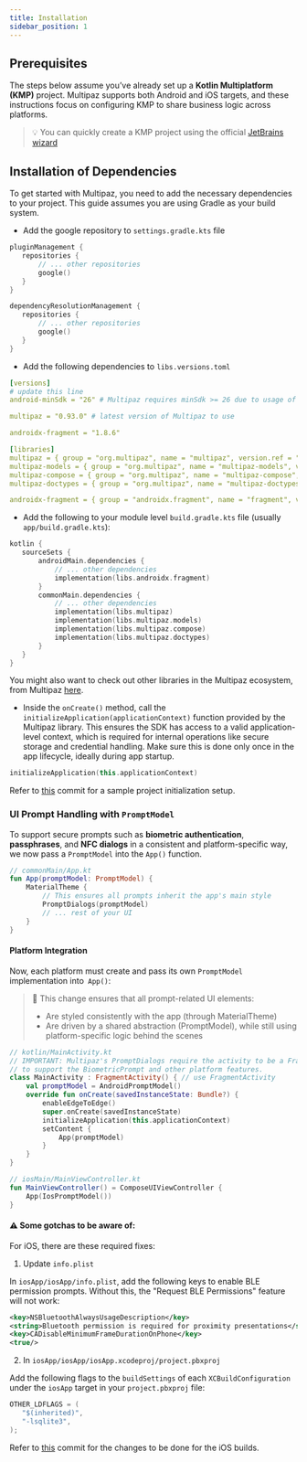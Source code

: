 ```yaml
---
title: Installation
sidebar_position: 1
---
```



## Prerequisites

The steps below assume you’ve already set up a **Kotlin Multiplatform (KMP)** project. Multipaz supports both Android and iOS targets, and these instructions focus on configuring KMP to share business logic across platforms.

> 💡 You can quickly create a KMP project using the official [JetBrains wizard](https://kmp.jetbrains.com/?android=true&ios=true&iosui=compose&includeTests=true)

## Installation of Dependencies[​](https://openmobilehub.github.io/developer-multipaz-website/overview/getting-started/#installation-of-dependencies)

To get started with Multipaz, you need to add the necessary dependencies to your project. This guide assumes you are using Gradle as your build system.

* Add the google repository to `settings.gradle.kts` file

```kotlin
pluginManagement {
   repositories {
       // ... other repositories
       google()
   }
}

dependencyResolutionManagement {
   repositories {
       // ... other repositories
       google()
   }
}
```

* Add the following dependencies to `libs.versions.toml`

```yml
[versions]
# update this line
android-minSdk = "26" # Multipaz requires minSdk >= 26 due to usage of Android 8.0+ APIs

multipaz = "0.93.0" # latest version of Multipaz to use

androidx-fragment = "1.8.6"

[libraries]
multipaz = { group = "org.multipaz", name = "multipaz", version.ref = "multipaz" }
multipaz-models = { group = "org.multipaz", name = "multipaz-models", version.ref = "multipaz" }
multipaz-compose = { group = "org.multipaz", name = "multipaz-compose", version.ref = "multipaz" }
multipaz-doctypes = { group = "org.multipaz", name = "multipaz-doctypes", version.ref = "multipaz" }

androidx-fragment = { group = "androidx.fragment", name = "fragment", version.ref = "androidx-fragment" }
```

* Add the following to your module level `build.gradle.kts` file (usually `app/build.gradle.kts`):

```kotlin
kotlin {
   sourceSets {
       androidMain.dependencies {
           // ... other dependencies
           implementation(libs.androidx.fragment)
       }
       commonMain.dependencies {
           // ... other dependencies
           implementation(libs.multipaz)
           implementation(libs.multipaz.models)
           implementation(libs.multipaz.compose)
           implementation(libs.multipaz.doctypes)
       }
   }
}
```

You might also want to check out other libraries in the Multipaz ecosystem, from Multipaz [here](https://mvnrepository.com/search?q=multipaz).

* Inside the `onCreate()` method, call the `initializeApplication(applicationContext)` function provided by the Multipaz library. This ensures the SDK has access to a valid application-level context, which is required for internal operations like secure storage and credential handling. Make sure this is done only once in the app lifecycle, ideally during app startup.

```kotlin
initializeApplication(this.applicationContext)
```

Refer to [this](https://github.com/openmobilehub/multipaz-getting-started-sample/commit/f467118149b55080edd2e4f8606a7cd7ad82c2cb) commit for a sample project initialization setup.

### UI Prompt Handling with `PromptModel`

To support secure prompts such as **biometric authentication**, **passphrases**, and **NFC dialogs** in a consistent and platform-specific way, we now pass a `PromptModel` into the `App()` function.

```kotlin
// commonMain/App.kt
fun App(promptModel: PromptModel) {
	MaterialTheme {
		// This ensures all prompts inherit the app's main style
		PromptDialogs(promptModel)
		// ... rest of your UI
	}
}
```

#### Platform Integration

Now, each platform must create and pass its own `PromptModel` implementation into` App()`:

> 📌 This change ensures that all prompt-related UI elements:
> - Are styled consistently with the app (through MaterialTheme)
> - Are driven by a shared abstraction (PromptModel), while still using platform-specific logic behind the scenes

```kotlin
// kotlin/MainActivity.kt
// IMPORTANT: Multipaz's PromptDialogs require the activity to be a FragmentActivity
// to support the BiometricPrompt and other platform features.
class MainActivity : FragmentActivity() { // use FragmentActivity
    val promptModel = AndroidPromptModel()
    override fun onCreate(savedInstanceState: Bundle?) {
        enableEdgeToEdge()
        super.onCreate(savedInstanceState)
        initializeApplication(this.applicationContext)
        setContent {
            App(promptModel)
        }
    }
}
```

```kotlin
// iosMain/MainViewController.kt
fun MainViewController() = ComposeUIViewController {
    App(IosPromptModel())
}
```

#### ⚠️ Some gotchas to be aware of:

For iOS, there are these required fixes:

1. Update `info.plist`

In `iosApp/iosApp/info.plist`, add the following keys to enable BLE permission prompts. Without this, the "Request BLE Permissions" feature will not work:

```xml
<key>NSBluetoothAlwaysUsageDescription</key>
<string>Bluetooth permission is required for proximity presentations</string>
<key>CADisableMinimumFrameDurationOnPhone</key>
<true/>
```

2. In `iosApp/iosApp/iosApp.xcodeproj/project.pbxproj`

Add the following flags to the `buildSettings` of each `XCBuildConfiguration` under the `iosApp` target in your `project.pbxproj` file:

```C
OTHER_LDFLAGS = (
   "$(inherited)",
   "-lsqlite3",
);
```
Refer to [this](https://github.com/openmobilehub/multipaz-getting-started-sample/commit/6fd2be0b1e039903c837f3d8894aca54bc7d6adf) commit for the changes to be done for the iOS builds.

